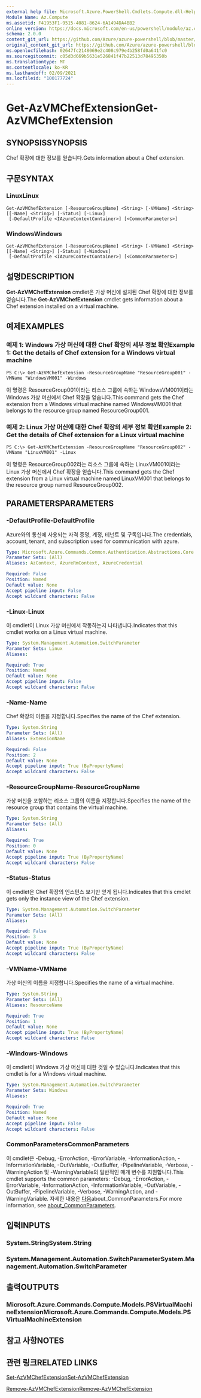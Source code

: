 ```yaml
---
external help file: Microsoft.Azure.PowerShell.Cmdlets.Compute.dll-Help.xml
Module Name: Az.Compute
ms.assetid: F41953F1-9515-4081-8624-6A1494DA4BB2
online version: https://docs.microsoft.com/en-us/powershell/module/az.compute/get-azvmchefextension
schema: 2.0.0
content_git_url: https://github.com/Azure/azure-powershell/blob/master/src/Compute/Compute/help/Get-AzVMChefExtension.md
original_content_git_url: https://github.com/Azure/azure-powershell/blob/master/src/Compute/Compute/help/Get-AzVMChefExtension.md
ms.openlocfilehash: 02647fc2148069e2c408c979e4b258fd0a641fc0
ms.sourcegitcommit: c05d3d669b5631e526841f47b22513d78495350b
ms.translationtype: MT
ms.contentlocale: ko-KR
ms.lasthandoff: 02/09/2021
ms.locfileid: "100177724"
---
```

# <span data-ttu-id="5aa91-101">Get-AzVMChefExtension</span><span class="sxs-lookup"><span data-stu-id="5aa91-101">Get-AzVMChefExtension</span></span>

## <span data-ttu-id="5aa91-102">SYNOPSIS</span><span class="sxs-lookup"><span data-stu-id="5aa91-102">SYNOPSIS</span></span>
<span data-ttu-id="5aa91-103">Chef 확장에 대한 정보를 얻습니다.</span><span class="sxs-lookup"><span data-stu-id="5aa91-103">Gets information about a Chef extension.</span></span>

## <span data-ttu-id="5aa91-104">구문</span><span class="sxs-lookup"><span data-stu-id="5aa91-104">SYNTAX</span></span>

### <span data-ttu-id="5aa91-105">Linux</span><span class="sxs-lookup"><span data-stu-id="5aa91-105">Linux</span></span>
```
Get-AzVMChefExtension [-ResourceGroupName] <String> [-VMName] <String> [[-Name] <String>] [-Status] [-Linux]
 [-DefaultProfile <IAzureContextContainer>] [<CommonParameters>]
```

### <span data-ttu-id="5aa91-106">Windows</span><span class="sxs-lookup"><span data-stu-id="5aa91-106">Windows</span></span>
```
Get-AzVMChefExtension [-ResourceGroupName] <String> [-VMName] <String> [[-Name] <String>] [-Status] [-Windows]
 [-DefaultProfile <IAzureContextContainer>] [<CommonParameters>]
```

## <span data-ttu-id="5aa91-107">설명</span><span class="sxs-lookup"><span data-stu-id="5aa91-107">DESCRIPTION</span></span>
<span data-ttu-id="5aa91-108">**Get-AzVMChefExtension** cmdlet은 가상 머신에 설치된 Chef 확장에 대한 정보를 얻습니다.</span><span class="sxs-lookup"><span data-stu-id="5aa91-108">The **Get-AzVMChefExtension** cmdlet gets information about a Chef extension installed on a virtual machine.</span></span>

## <span data-ttu-id="5aa91-109">예제</span><span class="sxs-lookup"><span data-stu-id="5aa91-109">EXAMPLES</span></span>

### <span data-ttu-id="5aa91-110">예제 1: Windows 가상 머신에 대한 Chef 확장의 세부 정보 확인</span><span class="sxs-lookup"><span data-stu-id="5aa91-110">Example 1: Get the details of Chef extension for a Windows virtual machine</span></span>
```
PS C:\> Get-AzVMChefExtension -ResourceGroupName "ResourceGroup001" -VMName "WindowsVM001" -Windows
```

<span data-ttu-id="5aa91-111">이 명령은 ResourceGroup001이라는 리소스 그룹에 속하는 WindowsVM001이라는 Windows 가상 머신에서 Chef 확장을 얻습니다.</span><span class="sxs-lookup"><span data-stu-id="5aa91-111">This command gets the Chef extension from a Windows virtual machine named WindowsVM001 that belongs to the resource group named ResourceGroup001.</span></span>

### <span data-ttu-id="5aa91-112">예제 2: Linux 가상 머신에 대한 Chef 확장의 세부 정보 확인</span><span class="sxs-lookup"><span data-stu-id="5aa91-112">Example 2: Get the details of Chef extension for a Linux virtual machine</span></span>
```
PS C:\> Get-AzVMChefExtension -ResourceGroupName "ResourceGroup002" -VMName "LinuxVM001" -Linux
```

<span data-ttu-id="5aa91-113">이 명령은 ResourceGroup002라는 리소스 그룹에 속하는 LinuxVM001이라는 Linux 가상 머신에서 Chef 확장을 얻습니다.</span><span class="sxs-lookup"><span data-stu-id="5aa91-113">This command gets the Chef extension from a Linux virtual machine named LinuxVM001 that belongs to the resource group named ResourceGroup002.</span></span>

## <span data-ttu-id="5aa91-114">PARAMETERS</span><span class="sxs-lookup"><span data-stu-id="5aa91-114">PARAMETERS</span></span>

### <span data-ttu-id="5aa91-115">-DefaultProfile</span><span class="sxs-lookup"><span data-stu-id="5aa91-115">-DefaultProfile</span></span>
<span data-ttu-id="5aa91-116">Azure와의 통신에 사용되는 자격 증명, 계정, 테넌트 및 구독입니다.</span><span class="sxs-lookup"><span data-stu-id="5aa91-116">The credentials, account, tenant, and subscription used for communication with azure.</span></span>

```yaml
Type: Microsoft.Azure.Commands.Common.Authentication.Abstractions.Core.IAzureContextContainer
Parameter Sets: (All)
Aliases: AzContext, AzureRmContext, AzureCredential

Required: False
Position: Named
Default value: None
Accept pipeline input: False
Accept wildcard characters: False
```

### <span data-ttu-id="5aa91-117">-Linux</span><span class="sxs-lookup"><span data-stu-id="5aa91-117">-Linux</span></span>
<span data-ttu-id="5aa91-118">이 cmdlet이 Linux 가상 머신에서 작동하는지 나타냅니다.</span><span class="sxs-lookup"><span data-stu-id="5aa91-118">Indicates that this cmdlet works on a Linux virtual machine.</span></span>

```yaml
Type: System.Management.Automation.SwitchParameter
Parameter Sets: Linux
Aliases:

Required: True
Position: Named
Default value: None
Accept pipeline input: False
Accept wildcard characters: False
```

### <span data-ttu-id="5aa91-119">-Name</span><span class="sxs-lookup"><span data-stu-id="5aa91-119">-Name</span></span>
<span data-ttu-id="5aa91-120">Chef 확장의 이름을 지정합니다.</span><span class="sxs-lookup"><span data-stu-id="5aa91-120">Specifies the name of the Chef extension.</span></span>

```yaml
Type: System.String
Parameter Sets: (All)
Aliases: ExtensionName

Required: False
Position: 2
Default value: None
Accept pipeline input: True (ByPropertyName)
Accept wildcard characters: False
```

### <span data-ttu-id="5aa91-121">-ResourceGroupName</span><span class="sxs-lookup"><span data-stu-id="5aa91-121">-ResourceGroupName</span></span>
<span data-ttu-id="5aa91-122">가상 머신을 포함하는 리소스 그룹의 이름을 지정합니다.</span><span class="sxs-lookup"><span data-stu-id="5aa91-122">Specifies the name of the resource group that contains the virtual machine.</span></span>

```yaml
Type: System.String
Parameter Sets: (All)
Aliases:

Required: True
Position: 0
Default value: None
Accept pipeline input: True (ByPropertyName)
Accept wildcard characters: False
```

### <span data-ttu-id="5aa91-123">-Status</span><span class="sxs-lookup"><span data-stu-id="5aa91-123">-Status</span></span>
<span data-ttu-id="5aa91-124">이 cmdlet은 Chef 확장의 인스턴스 보기만 얻게 됩니다.</span><span class="sxs-lookup"><span data-stu-id="5aa91-124">Indicates that this cmdlet gets only the instance view of the Chef extension.</span></span>

```yaml
Type: System.Management.Automation.SwitchParameter
Parameter Sets: (All)
Aliases:

Required: False
Position: 3
Default value: None
Accept pipeline input: True (ByPropertyName)
Accept wildcard characters: False
```

### <span data-ttu-id="5aa91-125">-VMName</span><span class="sxs-lookup"><span data-stu-id="5aa91-125">-VMName</span></span>
<span data-ttu-id="5aa91-126">가상 머신의 이름을 지정합니다.</span><span class="sxs-lookup"><span data-stu-id="5aa91-126">Specifies the name of a virtual machine.</span></span>

```yaml
Type: System.String
Parameter Sets: (All)
Aliases: ResourceName

Required: True
Position: 1
Default value: None
Accept pipeline input: True (ByPropertyName)
Accept wildcard characters: False
```

### <span data-ttu-id="5aa91-127">-Windows</span><span class="sxs-lookup"><span data-stu-id="5aa91-127">-Windows</span></span>
<span data-ttu-id="5aa91-128">이 cmdlet이 Windows 가상 머신에 대한 것일 수 있습니다.</span><span class="sxs-lookup"><span data-stu-id="5aa91-128">Indicates that this cmdlet is for a Windows virtual machine.</span></span>

```yaml
Type: System.Management.Automation.SwitchParameter
Parameter Sets: Windows
Aliases:

Required: True
Position: Named
Default value: None
Accept pipeline input: False
Accept wildcard characters: False
```

### <span data-ttu-id="5aa91-129">CommonParameters</span><span class="sxs-lookup"><span data-stu-id="5aa91-129">CommonParameters</span></span>
<span data-ttu-id="5aa91-130">이 cmdlet은 -Debug, -ErrorAction, -ErrorVariable, -InformationAction, -InformationVariable, -OutVariable, -OutBuffer, -PipelineVariable, -Verbose, -WarningAction 및 -WarningVariable의 일반적인 매개 변수를 지원합니다.</span><span class="sxs-lookup"><span data-stu-id="5aa91-130">This cmdlet supports the common parameters: -Debug, -ErrorAction, -ErrorVariable, -InformationAction, -InformationVariable, -OutVariable, -OutBuffer, -PipelineVariable, -Verbose, -WarningAction, and -WarningVariable.</span></span> <span data-ttu-id="5aa91-131">자세한 내용은 [다음](http://go.microsoft.com/fwlink/?LinkID=113216)about_CommonParameters.</span><span class="sxs-lookup"><span data-stu-id="5aa91-131">For more information, see [about_CommonParameters](http://go.microsoft.com/fwlink/?LinkID=113216).</span></span>

## <span data-ttu-id="5aa91-132">입력</span><span class="sxs-lookup"><span data-stu-id="5aa91-132">INPUTS</span></span>

### <span data-ttu-id="5aa91-133">System.String</span><span class="sxs-lookup"><span data-stu-id="5aa91-133">System.String</span></span>

### <span data-ttu-id="5aa91-134">System.Management.Automation.SwitchParameter</span><span class="sxs-lookup"><span data-stu-id="5aa91-134">System.Management.Automation.SwitchParameter</span></span>

## <span data-ttu-id="5aa91-135">출력</span><span class="sxs-lookup"><span data-stu-id="5aa91-135">OUTPUTS</span></span>

### <span data-ttu-id="5aa91-136">Microsoft.Azure.Commands.Compute.Models.PSVirtualMachineExtension</span><span class="sxs-lookup"><span data-stu-id="5aa91-136">Microsoft.Azure.Commands.Compute.Models.PSVirtualMachineExtension</span></span>

## <span data-ttu-id="5aa91-137">참고 사항</span><span class="sxs-lookup"><span data-stu-id="5aa91-137">NOTES</span></span>

## <span data-ttu-id="5aa91-138">관련 링크</span><span class="sxs-lookup"><span data-stu-id="5aa91-138">RELATED LINKS</span></span>

[<span data-ttu-id="5aa91-139">Set-AzVMChefExtension</span><span class="sxs-lookup"><span data-stu-id="5aa91-139">Set-AzVMChefExtension</span></span>](./Set-AzVMChefExtension.md)

[<span data-ttu-id="5aa91-140">Remove-AzVMChefExtension</span><span class="sxs-lookup"><span data-stu-id="5aa91-140">Remove-AzVMChefExtension</span></span>](./Remove-AzVMChefExtension.md)


